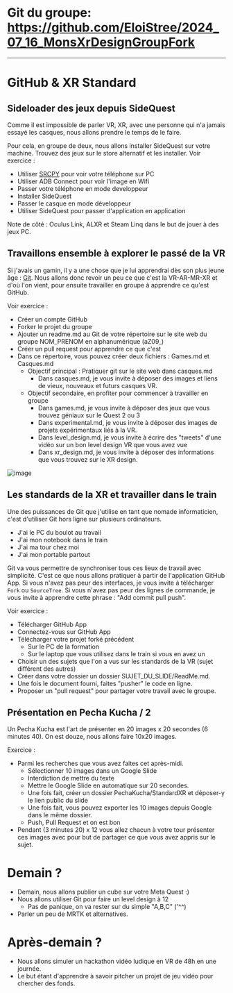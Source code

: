 # Git du groupe: https://github.com/EloiStree/2024_07_16_MonsXrDesignGroupFork

--------------

# GitHub & XR Standard

## Sideloader des jeux depuis SideQuest

Comme il est impossible de parler VR, XR, avec une personne qui n'a jamais essayé les casques, nous allons prendre le temps de le faire.

Pour cela, en groupe de deux, nous allons installer SideQuest sur votre machine.
Trouvez des jeux sur le store alternatif et les installer.
Voir exercice :

- Utiliser [SRCPY](https://github.com/Genymobile/scrcpy) pour voir votre téléphone sur PC
- Utiliser ADB Connect pour voir l'image en Wifi
- Passer votre téléphone en mode developpeur
- Installer SideQuest
- Passer le casque en mode développeur
- Utiliser SideQuest pour passer d'application en application

Note de côté : Oculus Link, ALXR et Steam Linq dans le but de jouer à des jeux PC.

## Travaillons ensemble à explorer le passé de la VR

Si j'avais un gamin, il y a une chose que je lui apprendrai dès son plus jeune âge : [Git](https://github.com/EloiStree/HelloUnityPackage/wiki).
Nous allons donc revoir un peu ce que c'est la VR-AR-MR-XR et d'où l'on vient, pour ensuite travailler en groupe à apprendre ce qu'est GitHub.

Voir exercice :
- Créer un compte GitHub
- Forker le projet du groupe
- Ajouter un readme.md au Git de votre répertoire sur le site web du groupe NOM_PRENOM en alphanumérique (aZ09_)
- Créer un pull request pour apprendre ce que c'est
- Dans ce répertoire, vous pouvez créer deux fichiers : Games.md et Casques.md
  - Objectif principal : Pratiquer git sur le site web dans casques.md
    - Dans casques.md, je vous invite à déposer des images et liens de vieux, nouveaux et futurs casques VR.
  - Objectif secondaire, en profiter pour commencer à travailler en groupe
    - Dans games.md, je vous invite à déposer des jeux que vous trouvez géniaux sur le Quest 2 ou 3
    - Dans experimental.md, je vous invite à déposer des images de projets expérimentaux liés à la VR.
    - Dans level_design.md, je vous invite à écrire des "tweets" d'une vidéo sur un bon level design VR que vous avez vue
    - Dans xr_design.md, je vous invite à déposer des informations que vous trouvez sur le XR design.

![image](https://github.com/EloiStree/2024_07_16_MonsXrDesign/assets/20149493/af64af99-7d65-47af-aa91-2b811e0e338d)


## Les standards de la XR et travailler dans le train

Une des puissances de Git que j'utilise en tant que nomade informaticien, c'est d'utiliser Git hors ligne sur plusieurs ordinateurs.
- J'ai le PC du boulot au travail
- J'ai mon notebook dans le train
- J'ai ma tour chez moi
- J'ai mon portable partout

Git va vous permettre de synchroniser tous ces lieux de travail avec simplicité.
C'est ce que nous allons pratiquer à partir de l'application GitHub App.
Si vous n'avez pas peur des interfaces, je vous invite à télécharger `Fork` ou `SourceTree`.
Si vous n'avez pas peur des lignes de commande, je vous invite à apprendre cette phrase : "Add commit pull push".

Voir exercice :
- Télécharger GitHub App
- Connectez-vous sur GitHub App
- Télécharger votre projet forké précédent
  - Sur le PC de la formation
  - Sur le laptop que vous utilisez dans le train si vous en avez un
- Choisir un des sujets que l'on a vus sur les standards de la VR (sujet différent des autres)
- Créer dans votre dossier un dossier SUJET_DU_SLIDE/ReadMe.md.
- Une fois le document fourni, faites "pusher" le code en ligne.
- Proposer un "pull request" pour partager votre travail avec le groupe.

## Présentation en Pecha Kucha / 2

Un Pecha Kucha est l'art de présenter en 20 images x 20 secondes (6 minutes 40).
On est douze, nous allons faire 10x20 images.

Exercice :
- Parmi les recherches que vous avez faites cet après-midi.
  - Sélectionner 10 images dans un Google Slide
  - Interdiction de mettre du texte
  - Mettre le Google Slide en automatique sur 20 secondes.
  - Une fois fait, créer un dossier PechaKucha/StandardXR et déposer-y le lien public du slide
  - Une fois fait, vous pouvez exporter les 10 images depuis Google dans le même dossier.
  - Push, Pull Request et on est bon
- Pendant (3 minutes 20) x 12 vous allez chacun à votre tour présenter ces images avec pour but de partager ce que vous avez appris sur le sujet.

# Demain ?

- Demain, nous allons publier un cube sur votre Meta Quest :)
- Nous allons utiliser Git pour faire un level design à 12
  - Pas de panique, on va rester sur du simple "A,B,C" ('^^)
- Parler un peu de MRTK et alternatives.

# Après-demain ?

- Nous allons simuler un hackathon vidéo ludique en VR de 48h en une journée.
- Le but étant d'apprendre à savoir pitcher un projet de jeu vidéo pour chercher des fonds.
